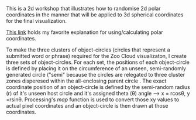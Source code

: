 This is a 2d workshop that illustrates how to randomise 2d polar coordinates  in the manner that will be applied to 3d spherical coordinates for the final visualization.

 [This link](http://mathinsight.org/polar_coordinates)  holds my favorite explanation for using/calculating polar coordinates.
 
 To make the three clusters of object-circles (circles that represent a submitted word or phrase) required for the Zoo Cloud visualizaton, I create three sets of object-circles. For each set, the positions of each object-circle is defined by placing it on the circumference of an unseen, semi-randomly generated circle ("semi" because the circles are relegated to three cluster zones disperesed within the all-enclosing parent circle . The exact coordinate position of an object-circle is defined by the semi-random radius (r) of it's unseen host circle and it's assigned theta (θ) angle --> x = rcosθ, y =rsinθ. Processing's *map* function is used to convert those xy values to actual pixel coordinates and an object-circle is then drawn at those coordinates.
